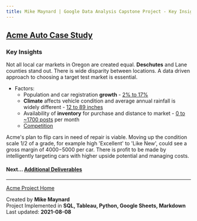 ```yaml
---
title: Mike Maynard | Google Data Analysis Capstone Project - Key Insights
---
```

## [Acme Auto Case Study](./)

### Key Insights


Not all local car markets in Oregon are created equal.  **Deschutes** and Lane counties stand out. There is wide disparity between locations. A data driven approach to choosing a target test market is essential.

* Factors:
  - Population and car registration **growth** - [2% to 17%](growth_table.html)
  - **Climate** affects vehicle condition and average annual rainfall is widely different - [12 to  89 inches](precip_table.html)
  - Availability of **inventory** for purchase and distance to market - [0 to ~1700 posts](posting_table.html) per month
  - [Competition](comp_table.html)

Acme's plan to flip cars in need of repair is viable. Moving up the condition scale 1/2 of a grade, for example high 'Excellent' to 'Like New', could see a gross margin of $4000-$5000 per car. There is profit to be made by intelligently targeting cars with higher upside potential and managing costs.  

#### Next... [Additional Deliverables](deliverables.html)




---
[Acme Project Home](./) 

Created by **Mike Maynard**<BR>
Project Implemented in **SQL, Tableau, Python, Google Sheets, Markdown**<BR>
Last updated:  **2021-08-08**
